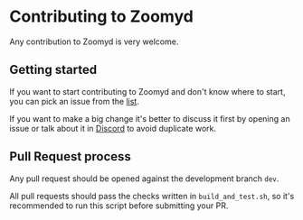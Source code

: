 # Contributing to Zoomyd

Any contribution to Zoomyd is very welcome.

## Getting started

If you want to start contributing to Zoomyd and don't know where to start, you can pick an issue from
the [list](https://github.com/zoomy-network/zoomyd/issues).

If you want to make a big change it's better to discuss it first by opening an issue or talk about it in
[Discord](https://discord.gg/WmGhhzk) to avoid duplicate work.

## Pull Request process

Any pull request should be opened against the development branch `dev`.

All pull requests should pass the checks written in `build_and_test.sh`, so it's recommended to run this script before
submitting your PR.